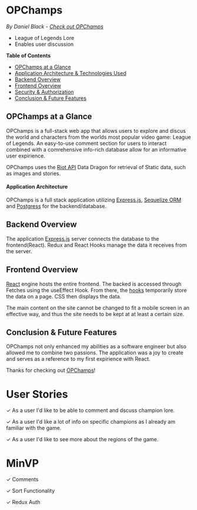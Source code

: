 
# OPChamps
*By Daniel Black - [Check out OPChamps](https://opchamps.herokuapp.com/home)*
- League of Legends Lore
- Enables user discussion

**Table of Contents**

* [OPChamps at a Glance](#WhatsInTheSauce-at-a-glance)
* [Application Architecture & Technologies Used](#application-architecture)
* [Backend Overview](#backend-overview)
* [Frontend Overview](#frontend-overview)
* [Security & Authorization](#security-&-authorization)
* [Conclusion & Future Features](#conclusion-&-future-features)

## OPChamps at a Glance
OPChamps is a full-stack web app that allows users to explore and discus the world and characters from the worlds most popular video game: League of Legends. An easy-to-use comment section for users to interact combined with a comrehensive info-rich database allow for an informative user expirience.

OPChamps uses the [Riot API](https://developer.riotgames.com/) Data Dragon for retrieval of Static data, such as images and stories. 

#### Application Architecture
OPChamps is a full stack application utilizing [Express.js](https://expressjs.com/), [Sequelize ORM](https://sequelize.org/) and [Postgress](https://www.postgresql.org/) for the backend/database.

## Backend Overview
The application [Express.js](https://expressjs.com/) server connects the database to the frontend(React). Redux and React Hooks manage the data it receives from the server. 


## Frontend Overview

[React](https://reactjs.org/) engine hosts the entire frontend. The backed is accessed through Fetches using the useEffect Hook.  From there, the
[hooks](https://reactjs.org/docs/hooks-intro.html) temporarily store the data on a page. CSS then displays the data.

The main content on the site cannot be changed to fit a mobile screen in an effective way, and thus the site needs to be kept at at least a certain size.


## Conclusion & Future Features

OPChamps not only enhanced my abilities as a software engineer but also allowed me to combine two passions. The application was a joy to create and serves as a reference to my first expirience with React. 


Thanks for checking out [OPChamps](https://OPChamps.herokuapp.com/home)!

# User Stories

&check; As a user I'd like to be able to comment and dscuss champion lore.

&check; As a user I'd like a lot of info on specific champions as I already am familiar with the game.

&check; As a user I'd like to see more about the regions of the game.

# MinVP
&check; Comments

&check; Sort Functionality 

&check; Redux Auth
